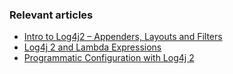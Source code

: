 ### Relevant articles

- [Intro to Log4j2 – Appenders, Layouts and Filters](http://www.baeldung.com/log4j2-appenders-layouts-filters)
- [Log4j 2 and Lambda Expressions](http://www.baeldung.com/log4j-2-lazy-logging)
- [Programmatic Configuration with Log4j 2](http://www.baeldung.com/log4j2-programmatic-config)
